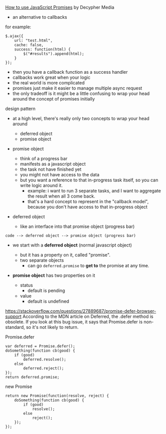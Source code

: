[How to use JavaScript Promises](https://www.youtube.com/watch?v=104J7_HyaG4) by Decypher Media

* an alternative to callbacks


for example:

    $.ajax({
        url: "test.html",
        cache: false,
        success: function(html) {
            $("#results").append(html);
        }
    });

* then you have a callback function as a success handler
* callbacks work great when your logic
* the real world is more complicated
* promises just make it easier to manage multiple async request
* the only tradeoff is it might be a little confusing to wrap your head around the concept of promises initially

design pattern

* at a high level, there's really only two concepts to wrap your head around
    * deferred object
    * promise object

* promise object
    * think of a progress bar
    * manifests as a javascript object
    * the task not have finished yet
    * you might not have access to the data
    * but you want a reference to that in-progress task itself, so you can write logic around it.
        * example: i want to run 3 separate tasks, and I want to aggregate the result when all 3 come back.
        * that's a hard concept to represent in the "callback model", because you don't have access to that in-progress object
* deferred object
    * like an interface into that promise object (progress bar)


`code --> deferred object --> promise object (progress bar)`

* we start with a **deferred object** (normal javascript object)
    * but it has a property on it, called "promise".
    * two separate objects
        * can go `deferred.promise` to **get to** the promise at any time.

* **promise object** has two properties on it
    * status
        * default is pending
    * value
        * default is undefined


https://stackoverflow.com/questions/27889687/promise-defer-browser-support
According to the MDN article on Deferred, the .defer method is obsolete. If you look at this bug issue, it says that Promise.defer is non-standard, so it's not likely to return.

Promise.defer

    var deferred = Promise.defer();
    doSomething(function cb(good) {
        if (good)
            deferred.resolve();
        else
            deferred.reject();
    });
    return deferred.promise;

new Promise

    return new Promise(function(resolve, reject) {
        doSomething(function cb(good) {
            if (good)
                resolve();
            else
                reject();
        });
    });